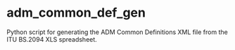 # adm_common_def_gen
Python script for generating the ADM Common Definitions XML file from the ITU BS.2094 XLS spreadsheet.
